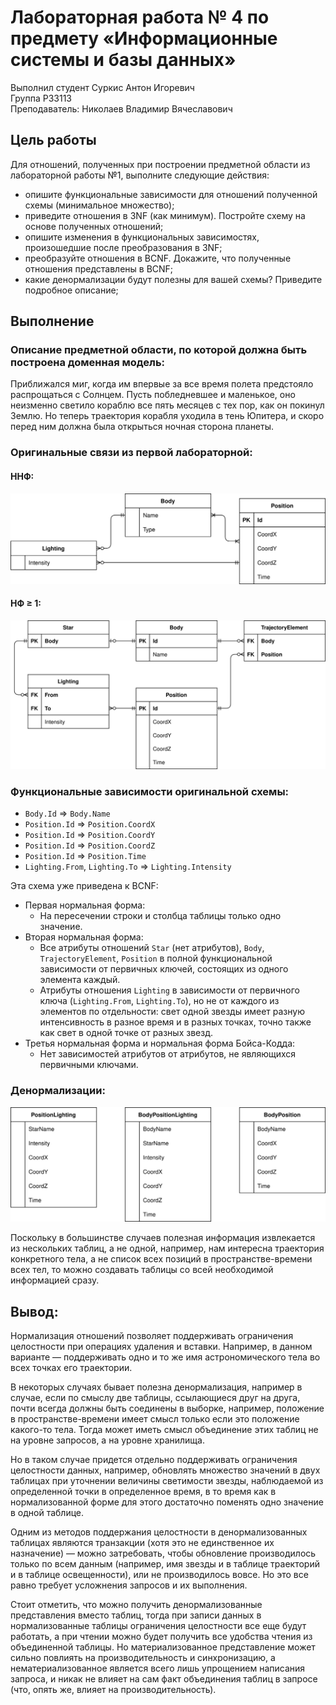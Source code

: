 # Лабораторная работа № 4 по предмету &laquo;Информационные системы и базы данных&raquo;

Выполнил студент Суркис Антон Игоревич<br>
Группа P33113<br>
Преподаватель: Николаев Владимир Вячеславович

## Цель работы
Для отношений, полученных при построении предметной области из
лабораторной работы №1, выполните следующие действия:
- опишите функциональные зависимости для отношений полученной схемы (минимальное множество);
- приведите отношения в 3NF (как минимум). Постройте схему на основе полученных отношений;
- опишите изменения в функциональных зависимостях, произошедшие после преобразования в 3NF;
- преобразуйте отношения в BCNF. Докажите, что полученные отношения представлены в BCNF;
- какие денормализации будут полезны для вашей схемы? Приведите подробное описание;

## Выполнение

### Описание предметной области, по которой должна быть построена доменная модель:
Приближался миг, когда им впервые за все время полета предстояло распрощаться с Солнцем. Пусть побледневшее и маленькое, оно неизменно светило кораблю все пять месяцев с тех пор, как он покинул Землю. Но теперь траектория корабля уходила в тень Юпитера, и скоро перед ним должна была открыться ночная сторона планеты.

### Оригинальные связи из первой лабораторной:
#### ННФ:
![](./basic.svg)

#### НФ &geq; 1:
![](./original.svg)

### Функциональные зависимости оригинальной схемы:
- `Body.Id` => `Body.Name`
- `Position.Id` => `Position.CoordX`
- `Position.Id` => `Position.CoordY`
- `Position.Id` => `Position.CoordZ`
- `Position.Id` => `Position.Time`
- `Lighting.From`, `Lighting.To` => `Lighting.Intensity`

Эта схема уже приведена к BCNF:
- Первая нормальная форма:
    - На пересечении строки и столбца таблицы только одно значение.
- Вторая нормальная форма:
    - Все атрибуты отношений `Star` (нет атрибутов), `Body`, `TrajectoryElement`, `Position` в полной функциональной зависимости от первичных ключей, состоящих из одного элемента каждый.
    - Атрибуты отношения `Lighting` в зависимости от первичного ключа (`Lighting.From`, `Lighting.To`),
        но не от каждого из элементов по отдельности: свет одной звезды имеет разную интенсивность
        в разное время и в разных точках, точно также как свет в одной точке от разных звезд.
- Третья нормальная форма и нормальная форма Бойса-Кодда:
    - Нет зависимостей атрибутов от атрибутов, не являющихся первичными ключами.

### Денормализации:
![](./denormalized.svg)

Поскольку в большинстве случаев полезная информация извлекается из нескольких таблиц,
а не одной, например, нам интересна траектория конкретного тела, а не список всех позиций
в пространстве-времени всех тел, то можно создавать таблицы со всей необходимой информацией сразу.

## Вывод:
Нормализация отношений позволяет поддерживать ограничения целостности при
операциях удаления и вставки.
Например, в данном варианте &mdash; поддерживать одно и то же имя астрономического тела
во всех точках его траектории.

В некоторых случаях бывает полезна денормализация, например в случае,
если по смыслу две таблицы, ссылающиеся друг на друга,
почти всегда должны быть соединены в выборке,
например, положение в пространстве-времени имеет смысл только
если это положение какого-то тела.
Тогда может иметь смысл объединение этих таблиц не на уровне запросов,
а на уровне хранилища.

Но в таком случае придется отдельно поддерживать ограничения целостности данных,
например, обновлять множество значений в двух таблицах при уточнении величины светимости
звезды, наблюдаемой из определенной точки в определенное время,
в то время как в нормализованной форме для этого достаточно поменять одно значение в одной таблице.

Одним из методов поддержания целостности в денормализованных таблицах являются
транзакции (хотя это не единственное их назначение) &mdash;
можно затребовать, чтобы обновление производилось только по всем данным
(например, имя звезды и в таблице траекторий и в таблице освещенности),
или не производилось вовсе.
Но это все равно требует усложнения запросов и их выполнения.

Стоит отметить, что можно получить денормализованные представления вместо таблиц,
тогда при записи данных в нормализованные таблицы ограничения целостности все еще будут работать,
а при чтении можно будет получить все удобства чтения из объединенной таблицы.
Но материализованное представление может сильно повлиять на производительность
и синхронизацию,
а нематериализованное является всего лишь упрощением написания запроса,
и никак не влияет на сам факт объединения таблиц в запросе
(что, опять же, влияет на производительность).
